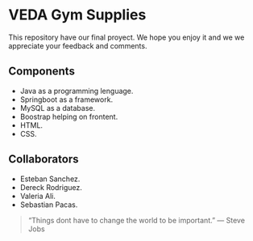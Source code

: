 # VEDA Gym Supplies
This repository have our final proyect. We hope you enjoy it and we 
we appreciate your feedback and comments.
## Components
* Java as a programming lenguage.
* Springboot as a framework.
* MySQL as a database.
* Boostrap helping on frontent.
* HTML.
* CSS.
## Collaborators
* Esteban Sanchez.
* Dereck Rodriguez.
* Valeria Ali.
* Sebastian Pacas.

> “Things dont have to change the world to be important.” ― Steve Jobs